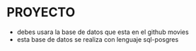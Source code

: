 # PROYECTO

* debes usara la base de datos que esta en el github movies
* esta base de datos se realiza con lenguaje sql-posgres 




